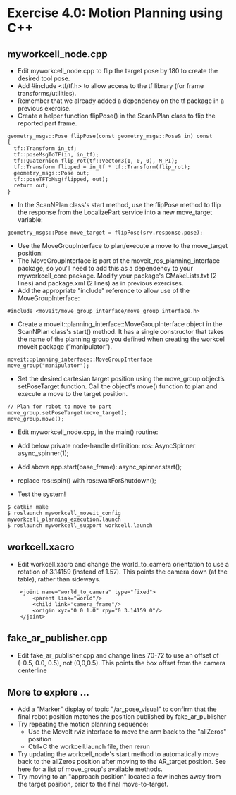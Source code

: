 # Exercise 4.0: Motion Planning using C++

## myworkcell_node.cpp

* Edit myworkcell_node.cpp to flip the target pose by 180 to create the desired tool pose.
* Add #include <tf/tf.h> to allow access to the tf library (for frame transforms/utilities).
* Remember that we already added a dependency on the tf package in a previous exercise.
* Create a helper function flipPose() in the ScanNPlan class to flip the reported part frame.
```
geometry_msgs::Pose flipPose(const geometry_msgs::Pose& in) const
{
  tf::Transform in_tf; 
  tf::poseMsgToTF(in, in_tf);
  tf::Quaternion flip_rot(tf::Vector3(1, 0, 0), M_PI);
  tf::Transform flipped = in_tf * tf::Transform(flip_rot); 
  geometry_msgs::Pose out; 
  tf::poseTFToMsg(flipped, out);
  return out;
}
```
* In the ScanNPlan class's start method, use the flipPose method to flip the response from the LocalizePart service into a new move_target variable:
```
geometry_msgs::Pose move_target = flipPose(srv.response.pose);
```
* Use the MoveGroupInterface to plan/execute a move to the move_target position:
* The MoveGroupInterface is part of the moveit_ros_planning_interface package, so you’ll need to add this as a dependency to your myworkcell_core package. Modify your package's CMakeLists.txt (2 lines) and package.xml (2 lines) as in previous exercises.
* Add the appropriate "include" reference to allow use of the MoveGroupInterface:
```
#include <moveit/move_group_interface/move_group_interface.h>
```
* Create a moveit::planning_interface::MoveGroupInterface object in the ScanNPlan class's start() method. It has a single constructor that takes the name of the planning group you defined when creating the workcell moveit package (“manipulator”).
```
moveit::planning_interface::MoveGroupInterface move_group("manipulator");
```
* Set the desired cartesian target position using the move_group object’s setPoseTarget function. Call the object's move() function to plan and execute a move to the target position.
```
// Plan for robot to move to part
move_group.setPoseTarget(move_target); 
move_group.move();
```
* Edit myworkcell_node.cpp, in the main() routine:
* Add below private node-handle definition: ros::AsyncSpinner async_spinner(1);
* Add above app.start(base_frame): async_spinner.start();
* replace ros::spin() with ros::waitForShutdown();

* Test the system!
```
$ catkin_make
$ roslaunch myworkcell_moveit_config myworkcell_planning_execution.launch
$ roslaunch myworkcell_support workcell.launch
```

## workcell.xacro
* Edit workcell.xacro and change the world_to_camera orientation to use a rotation of 3.14159 (instead of 1.57). This points the camera down (at the table), rather than sideways.
```
    <joint name="world_to_camera" type="fixed">
        <parent link="world"/>
        <child link="camera_frame"/> 
        <origin xyz="0 0 1.0" rpy="0 3.14159 0"/>
    </joint>
```

## fake_ar_publisher.cpp
* Edit fake_ar_publisher.cpp and change lines 70-72 to use an offset of (-0.5, 0.0, 0.5), not (0,0,0.5). This points the box offset from the camera centerline


## More to explore ...

* Add a "Marker" display of topic "/ar_pose_visual" to confirm that the final robot position matches the position published by fake_ar_publisher
* Try repeating the motion planning sequence:
    * Use the MoveIt rviz interface to move the arm back to the "allZeros" position
    * Ctrl+C the workcell.launch file, then rerun
* Try updating the workcell_node's start method to automatically move back to the allZeros position after moving to the AR_target position. See here for a list of move_group's available methods.
* Try moving to an "approach position" located a few inches away from the target position, prior to the final move-to-target.
